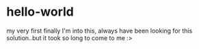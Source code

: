 # hello-world
my very first
finally I'm into this, always have been looking for this solution..but it took so long to come to me :>
